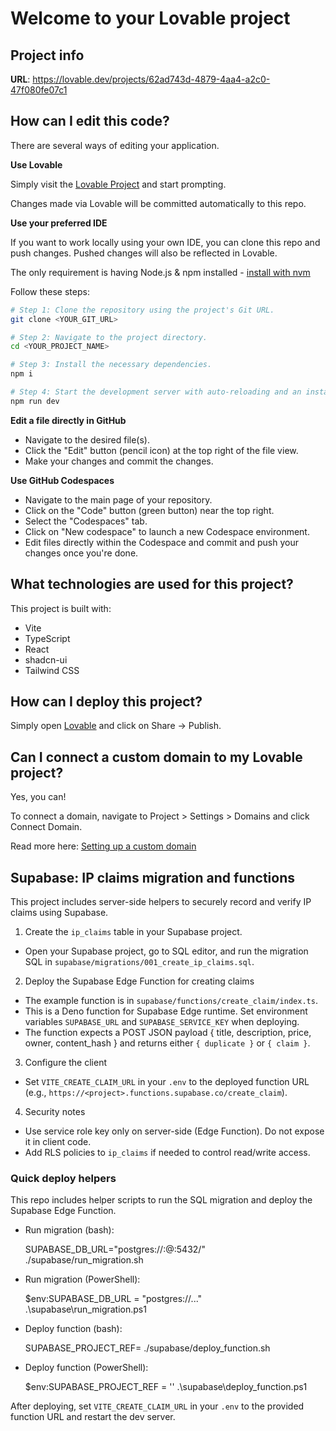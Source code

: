 # Welcome to your Lovable project

## Project info

**URL**: https://lovable.dev/projects/62ad743d-4879-4aa4-a2c0-47f080fe07c1

## How can I edit this code?

There are several ways of editing your application.

**Use Lovable**

Simply visit the [Lovable Project](https://lovable.dev/projects/62ad743d-4879-4aa4-a2c0-47f080fe07c1) and start prompting.

Changes made via Lovable will be committed automatically to this repo.

**Use your preferred IDE**

If you want to work locally using your own IDE, you can clone this repo and push changes. Pushed changes will also be reflected in Lovable.

The only requirement is having Node.js & npm installed - [install with nvm](https://github.com/nvm-sh/nvm#installing-and-updating)

Follow these steps:

```sh
# Step 1: Clone the repository using the project's Git URL.
git clone <YOUR_GIT_URL>

# Step 2: Navigate to the project directory.
cd <YOUR_PROJECT_NAME>

# Step 3: Install the necessary dependencies.
npm i

# Step 4: Start the development server with auto-reloading and an instant preview.
npm run dev
```

**Edit a file directly in GitHub**

- Navigate to the desired file(s).
- Click the "Edit" button (pencil icon) at the top right of the file view.
- Make your changes and commit the changes.

**Use GitHub Codespaces**

- Navigate to the main page of your repository.
- Click on the "Code" button (green button) near the top right.
- Select the "Codespaces" tab.
- Click on "New codespace" to launch a new Codespace environment.
- Edit files directly within the Codespace and commit and push your changes once you're done.

## What technologies are used for this project?

This project is built with:

- Vite
- TypeScript
- React
- shadcn-ui
- Tailwind CSS

## How can I deploy this project?

Simply open [Lovable](https://lovable.dev/projects/62ad743d-4879-4aa4-a2c0-47f080fe07c1) and click on Share -> Publish.

## Can I connect a custom domain to my Lovable project?

Yes, you can!

To connect a domain, navigate to Project > Settings > Domains and click Connect Domain.

Read more here: [Setting up a custom domain](https://docs.lovable.dev/tips-tricks/custom-domain#step-by-step-guide)

## Supabase: IP claims migration and functions

This project includes server-side helpers to securely record and verify IP claims using Supabase.

1. Create the `ip_claims` table in your Supabase project.

- Open your Supabase project, go to SQL editor, and run the migration SQL in `supabase/migrations/001_create_ip_claims.sql`.

2. Deploy the Supabase Edge Function for creating claims

- The example function is in `supabase/functions/create_claim/index.ts`.
- This is a Deno function for Supabase Edge runtime. Set environment variables `SUPABASE_URL` and `SUPABASE_SERVICE_KEY` when deploying.
- The function expects a POST JSON payload { title, description, price, owner, content_hash } and returns either `{ duplicate }` or `{ claim }`.

3. Configure the client

- Set `VITE_CREATE_CLAIM_URL` in your `.env` to the deployed function URL (e.g., `https://<project>.functions.supabase.co/create_claim`).

4. Security notes

- Use service role key only on server-side (Edge Function). Do not expose it in client code.
- Add RLS policies to `ip_claims` if needed to control read/write access.

### Quick deploy helpers

This repo includes helper scripts to run the SQL migration and deploy the Supabase Edge Function.

- Run migration (bash):

  SUPABASE_DB_URL="postgres://<user>:<pass>@<host>:5432/<db>" ./supabase/run_migration.sh

- Run migration (PowerShell):

  $env:SUPABASE_DB_URL = "postgres://..."
  .\supabase\run_migration.ps1

- Deploy function (bash):

  SUPABASE_PROJECT_REF=<project-ref> ./supabase/deploy_function.sh

- Deploy function (PowerShell):

  $env:SUPABASE_PROJECT_REF = '<project-ref>'
  .\supabase\deploy_function.ps1

After deploying, set `VITE_CREATE_CLAIM_URL` in your `.env` to the provided function URL and restart the dev server.
